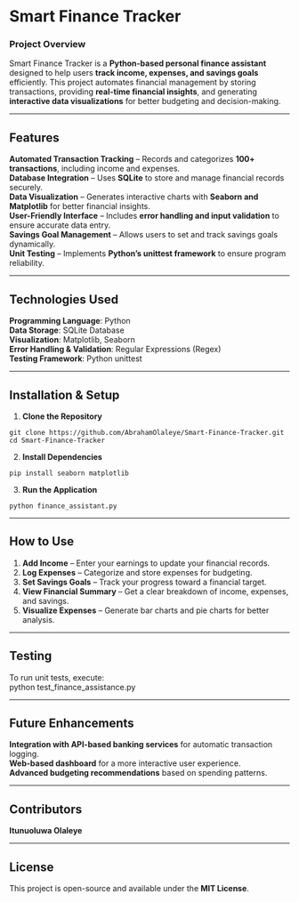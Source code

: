 # Smart Finance Tracker

### Project Overview
Smart Finance Tracker is a **Python-based personal finance assistant** designed to help users **track income, expenses, and savings goals** efficiently. This project automates financial management by storing transactions, providing **real-time financial insights**, and generating **interactive data visualizations** for better budgeting and decision-making.

---

## Features
**Automated Transaction Tracking** – Records and categorizes **100+ transactions**, including income and expenses.  
**Database Integration** – Uses **SQLite** to store and manage financial records securely.  
**Data Visualization** – Generates interactive charts with **Seaborn and Matplotlib** for better financial insights.  
**User-Friendly Interface** – Includes **error handling and input validation** to ensure accurate data entry.  
**Savings Goal Management** – Allows users to set and track savings goals dynamically.  
**Unit Testing** – Implements **Python’s unittest framework** to ensure program reliability.

---

## Technologies Used
**Programming Language**: Python  
**Data Storage**: SQLite Database  
**Visualization**: Matplotlib, Seaborn  
**Error Handling & Validation**: Regular Expressions (Regex)  
**Testing Framework**: Python unittest  

---

## Installation & Setup
1. **Clone the Repository**
``` 
git clone https://github.com/AbrahamOlaleye/Smart-Finance-Tracker.git
cd Smart-Finance-Tracker 
```  

2. **Install Dependencies**
```
pip install seaborn matplotlib  
```

3. **Run the Application**
```
python finance_assistant.py 
```

---

## How to Use
1. **Add Income** – Enter your earnings to update your financial records.  
2. **Log Expenses** – Categorize and store expenses for budgeting.  
3. **Set Savings Goals** – Track your progress toward a financial target.  
4. **View Financial Summary** – Get a clear breakdown of income, expenses, and savings.  
5. **Visualize Expenses** – Generate bar charts and pie charts for better analysis.  

---

## Testing
To run unit tests, execute:  
python test_finance_assistance.py


---

## Future Enhancements
**Integration with API-based banking services** for automatic transaction logging.  
**Web-based dashboard** for a more interactive user experience.  
**Advanced budgeting recommendations** based on spending patterns.  

---

## Contributors
**Itunuoluwa Olaleye**  

---

## License
This project is open-source and available under the **MIT License**.

